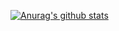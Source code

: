 [![Anurag's github stats](https://github-readme-stats.vercel.app/api?username=ralralph&show_icons=true&theme=merko&count_private=true&include_all_commits)](https://github.com/anuraghazra/github-readme-stats)  
